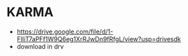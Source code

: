 # KARMA
- https://drive.google.com/file/d/1-FlIiT7aPFf1W9Q6eg1XrRJwDn9fRfgL/view?usp=drivesdk
- download in drv

